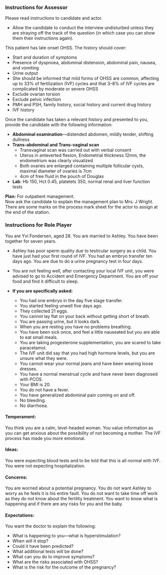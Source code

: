### Instructions for Assessor

Please read instructions to candidate and actor.

- Allow the candidate to conduct the interview undisturbed unless they are straying off the track of the question (in which case you can show them their instructions again).

This patient has late onset OHSS. The history should cover:

- Start and duration of symptoms
- Presence of dyspnoea, abdominal distension, abdominal pain, nausea, and vomiting
- Urine output
- She should be informed that mild forms of OHSS are common, affecting up to 33% of fertilization (IVF) cycles and that 3–8% of IVF cycles are complicated by moderate or severe OHSS
- Exclude ovarian torsion
- Exclude pelvic infection
- PMH and PSH, family history, social history and current drug history
- IVF history

Once the candidate has taken a relevant history and presented to you, provide the candidate with the following information:

- **Abdominal examination**—distended abdomen, mildly tender, shifting dullness
- **Trans-abdominal and Trans-vaginal scan**
  - Transvaginal scan was carried out with verbal consent
  - Uterus in anteverted flexion, Endometrial thickness 12mm, the endometrium was clearly visualized
  - Both ovaries are enlarged containing multiple follicular cysts, maximal diameter of ovaries is 7cm
  - 4cm of free fluid in the pouch of Douglas
- **Lab**: Hb 150, Hct 0.45, platelets 350, normal renal and liver function tests

**Plan:** For outpatient management.  
Now ask the candidate to explain the management plan to Mrs. J Wright.  
There are some marks on the process mark sheet for the actor to assign at the end of the station.



### Instructions for Role Player

You are Yvi Fondersen, aged 28. You are married to Ashley. You have been together for seven years.

- Ashley has poor sperm quality due to testicular surgery as a child. You have just had your first round of IVF. You had an embryo transfer ten days ago. You are due to do a urine pregnancy test in four days.
- You are not feeling well, after contacting your local IVF unit, you were advised to go to Accident and Emergency Department. You are off your food and find it difficult to sleep.

- **If you are specifically asked:**
  - You had one embryo in the day five stage transfer.
  - You started feeling unwell five days ago.
  - They collected 21 eggs.
  - You cannot lay flat on your back without getting short of breath.
  - You are passing urine, but it looks dark.
  - When you are resting you have no problems breathing.
  - You have been sick once, and feel a little nauseated but you are able to eat small meals.
  - You are taking progesterone supplementation, you are scared to take paracetamol.
  - The IVF unit did say that you had high hormone levels, but you are unsure what they were.
  - You cannot wear your normal jeans and have been wearing loose dresses.
  - You have a normal menstrual cycle and have never been diagnosed with PCOS.
  - Your BMI is 20.
  - You do not have a fever.
  - You have generalized abdominal pain coming on and off.
  - No bleeding.
  - No diarrhoea.

#### Temperament:
You think you are a calm, level-headed woman. You value information as you can get anxious about the possibility of not becoming a mother. The IVF process has made you more emotional.

#### Ideas:
You were expecting blood tests and to be told that this is all normal with IVF. You were not expecting hospitalization.

#### Concerns:
You are worried about a potential pregnancy. You do not want Ashley to worry as he feels it is his entire fault. You do not want to take time off work as they do not know about the fertility treatment. You want to know what is happening and if there are any risks for you and the baby.

#### Expectations:
You want the doctor to explain the following:

- What is happening to you—what is hyperstimulation?
- When will it stop?
- Could it have been predicted?
- What additional tests will be done?
- What can you do to improve symptoms?
- What are the risks associated with OHSS?
- What is the risk for the outcome of the pregnancy?